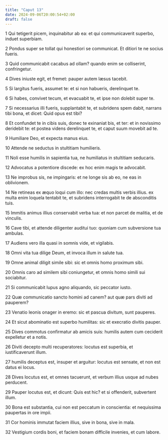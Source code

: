 ```yaml
---
title: "Caput 13"
date: 2024-09-06T20:00:54+02:00
draft: false
---
```



1 Qui tetigerit picem, inquinabitur ab ea: et qui communicaverit superbo, induet superbiam.

2 Pondus super se tollat qui honestiori se communicat. Et ditiori te ne socius fueris.

3 Quid communicabit cacabus ad ollam? quando enim se colliserint, confringetur.

4 Dives iniuste egit, et fremet: pauper autem læsus tacebit.

5 Si largitus fueris, assumet te: et si non habueris, derelinquet te.

6 Si habes, convivet tecum, et evacuabit te, et ipse non dolebit super te.

7 Si necessarius illi fueris, supplantabit te, et subridens spem dabit, narrans tibi bona, et dicet: Quid opus est tibi?

8 Et confundet te in cibis suis, donec te exinaniat bis, et ter: et in novissimo deridebit te: et postea videns derelinquet te, et caput suum movebit ad te.

9 Humiliare Deo, et expecta manus eius.

10 Attende ne seductus in stultitiam humilieris.

11 Noli esse humilis in sapientia tua, ne humiliatus in stultitiam seducaris.

12 Advocatus a potentiore discede: ex hoc enim magis te advocabit.

13 Ne improbus sis, ne impingaris: et ne longe sis ab eo, ne eas in oblivionem.

14 Ne retineas ex æquo loqui cum illo: nec credas multis verbis illius. ex multa enim loquela tentabit te, et subridens interrogabit te de absconditis tuis.

15 Immitis animus illius conservabit verba tua: et non parcet de malitia, et de vinculis.

16 Cave tibi, et attende diligenter auditui tuo: quoniam cum subversione tua ambulas.

17 Audiens vero illa quasi in somnis vide, et vigilabis.

18 Omni vita tua dilige Deum, et invoca illum in salute tua.

19 Omne animal diligit simile sibi: sic et omnis homo proximum sibi.

20 Omnis caro ad similem sibi coniungetur, et omnis homo simili sui sociabitur.

21 Si communicabit lupus agno aliquando, sic peccator iusto.

22 Quæ communicatio sancto homini ad canem? aut quæ pars diviti ad pauperem?

23 Venatio leonis onager in eremo: sic et pascua divitum, sunt pauperes.

24 Et sicut abominatio est superbo humilitas: sic et execratio divitis pauper.

25 Dives commotus confirmatur ab amicis suis: humilis autem cum ceciderit expelletur et a notis.

26 Diviti decepto multi recuperatores: locutus est superbia, et iustificaverunt illum.

27 humilis deceptus est, insuper et arguitur: locutus est sensate, et non est datus ei locus.

28 Dives locutus est, et omnes tacuerunt, et verbum illius usque ad nubes perducent.

29 Pauper locutus est, et dicunt: Quis est hic? et si offenderit, subvertent illum.

30 Bona est substantia, cui non est peccatum in conscientia: et nequissima paupertas in ore impii.

31 Cor hominis immutat faciem illius, sive in bona, sive in mala.

32 Vestigium cordis boni, et faciem bonam difficile invenies, et cum labore.

